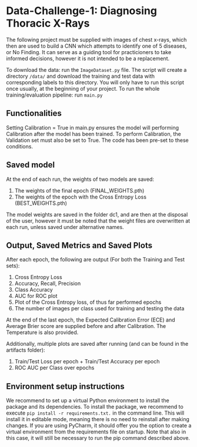 # Data-Challenge-1: Diagnosing Thoracic X-Rays 
The following project must be supplied with images of chest x-rays, which then are used to
build a CNN which attempts to identify one of 5 diseases, or No Finding. It can serve as a guiding tool for practicioners to take informed
decisions, however it is not intended to be a replacement.

To download the data: run the `ImageDataset.py` file. The script will create a directory `/data/` and download the training and test data with corresponding labels to this directory. You will only have to run this script once usually, at the beginning of your project. To run the whole training/evaluation pipeline: run `main.py`

## Functionalities
Setting Calibration = True in main.py ensures the model will performing Calibration
after the model has been trained. To perform Calibration, the Validation set must also
be set to True. The code has been pre-set to these conditions.

## Saved model
At the end of each run, the weights of two models are saved:
1. The weights of the final epoch (FINAL_WEIGHTS.pth)
2. The weights of the epoch with the Cross Entropy Loss (BEST_WEIGHTS.pth)

The model weights are saved in the folder dc1, and are then at the disposal of the user,
however it must be noted that the weight files are overwritten at each run, unless
saved under alternative names.

## Output, Saved Metrics and Saved Plots 
After each epoch, the following are output (For both the Training and Test sets):
1. Cross Entropy Loss
2. Accuracy, Recall, Precision
3. Class Accuracy
4. AUC for ROC plot
5. Plot of the Cross Entropy loss, of thus far performed epochs
6. The number of images per class used for training and testing the data


At the end of the last epoch, the Expected Calibration Error (ECE) and Average
Brier score are supplied before and after Calibration. The Temperature is also provided.

Additionally, multiple plots are saved after running (and can be found in the artifacts folder):
1. Train/Test Loss per epoch + Train/Test Accuracy per epoch
2. ROC AUC per Class over epochs

## Environment setup instructions
We recommend to set up a virtual Python environment to install the package and its dependencies. To install the package, we recommend to execute `pip install -r requirements.txt.` in the command line. This will install it in editable mode, meaning there is no need to reinstall after making changes. If you are using PyCharm, it should offer you the option to create a virtual environment from the requirements file on startup. Note that also in this case, it will still be necessary to run the pip command described above.

